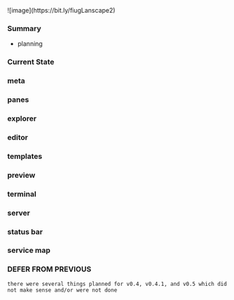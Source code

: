 <!-- no-select -->
<h1 style="display:none"></h1>
![image](https://bit.ly/fiugLanscape2)

### Summary

  - planning

### Current State

### meta
### panes
### explorer
### editor
### templates
### preview
### terminal
### server
### status bar
### service map

### DEFER FROM PREVIOUS
```
there were several things planned for v0.4, v0.4.1, and v0.5 which did not make sense and/or were not done
```